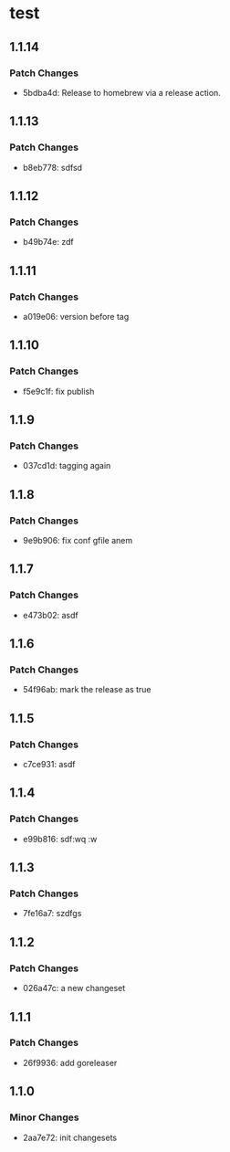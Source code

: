 # test

## 1.1.14

### Patch Changes

- 5bdba4d: Release to homebrew via a release action.

## 1.1.13

### Patch Changes

- b8eb778: sdfsd

## 1.1.12

### Patch Changes

- b49b74e: zdf

## 1.1.11

### Patch Changes

- a019e06: version before tag

## 1.1.10

### Patch Changes

- f5e9c1f: fix publish

## 1.1.9

### Patch Changes

- 037cd1d: tagging again

## 1.1.8

### Patch Changes

- 9e9b906: fix conf gfile anem

## 1.1.7

### Patch Changes

- e473b02: asdf

## 1.1.6

### Patch Changes

- 54f96ab: mark the release as true

## 1.1.5

### Patch Changes

- c7ce931: asdf

## 1.1.4

### Patch Changes

- e99b816: sdf:wq
  :w

## 1.1.3

### Patch Changes

- 7fe16a7: szdfgs

## 1.1.2

### Patch Changes

- 026a47c: a new changeset

## 1.1.1

### Patch Changes

- 26f9936: add goreleaser

## 1.1.0

### Minor Changes

- 2aa7e72: init changesets
